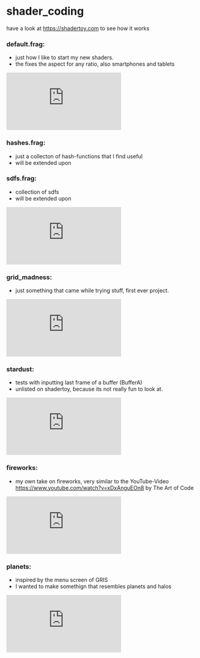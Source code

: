 # shader_coding
have a look at https://shadertoy.com to see how it works

### default.frag: 
- just how I like to start my new shaders. 
- the fixes the aspect for any ratio, also smartphones and tablets
<iframe frameborder="0" src="https://www.shadertoy.com/embed/mtdBzr?gui=true?paused=true" allowfullscreen=""></iframe>

### hashes.frag: 
- just a collecton of hash-functions that I find useful
- will be extended upon

### sdfs.frag:
- collection of sdfs
- will be extended upon
<iframe frameborder="0" src="https://www.shadertoy.com/embed/DtcBRN?gui=true?paused=true" allowfullscreen=""></iframe>

### grid_madness: 
- just something that came while trying stuff, first ever project. 
<iframe frameborder="0" src="https://www.shadertoy.com/embed/mttcD2?gui=true?paused=true" allowfullscreen=""></iframe>

### stardust: 
- tests with inputting last frame of a buffer (BufferA)
- unlisted on shadertoy, because its not really fun to look at. 
<iframe frameborder="0" src="https://www.shadertoy.com/embed/mldcDf?gui=true?paused=true" allowfullscreen=""></iframe>

### fireworks: 
- my own take on fireworks, very similar to the YouTube-Video https://www.youtube.com/watch?v=xDxAnguEOn8 by The Art of Code
<iframe frameborder="0" src="https://www.shadertoy.com/embed/clycDd?gui=true?paused=true" allowfullscreen=""></iframe>

### planets: 
- inspired by the menu screen of GRIS
- I wanted to make somethign that resembles planets and halos
<iframe frameborder="0" src="https://www.shadertoy.com/embed/dl3fzr?gui=true?paused=true" allowfullscreen=""></iframe>